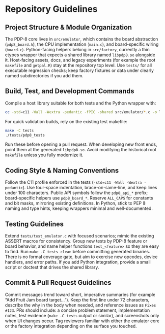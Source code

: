 # Repository Guidelines

## Project Structure & Module Organization
The PDP-8 core lives in `src/emulator`, which contains the board abstraction (`pdp8_board.h`), the CPU implementation (`main.c`), and board-specific wiring (`board.c`). Python-facing helpers belong in `src/factory`, currently a thin ctypes wrapper that expects a shared library named `libpdp8.so` alongside it. Host-facing assets, docs, and legacy experiments (for example the root `makefile` and `getpal.R`) stay at the repository top level. Use `tests/` for all executable regression checks; keep factory fixtures or data under clearly named subdirectories if you add them.

## Build, Test, and Development Commands
Compile a host library suitable for both tests and the Python wrapper with:
```bash
cc -std=c11 -Wall -Wextra -pedantic -fPIC -shared src/emulator/*.c -o libpdp8.so
```
For quick validation builds, rely on the existing test makefile:
```bash
make -C tests
./tests/pdp8_tests
```
Run these before opening a pull request. When developing new front ends, point them at the generated `libpdp8.so`. Avoid modifying the historical root `makefile` unless you fully modernize it.

## Coding Style & Naming Conventions
Follow the C11 profile enforced in the tests (`-std=c11 -Wall -Wextra -pedantic`). Use four-space indentation, brace-on-same-line, and keep lines under 100 characters. Public API symbols follow the `pdp8_api_*` prefix; board-specific helpers use `pdp8_board_*`. Reserve `ALL_CAPS` for constants and bit masks, mirroring existing definitions. In Python, stick to PEP 8 naming and type hints, keeping wrappers minimal and well-documented.

## Testing Guidelines
Extend `tests/test_emulator.c` with focused scenarios; mimic the existing ASSERT macros for consistency. Group new tests by PDP-8 feature or board behavior, and name helper functions `test_<feature>` so they are easy to find. Run `make -C tests clean` before committing generated binaries. There is no formal coverage gate, but aim to exercise new opcodes, device handlers, and error paths. If you add Python integration, provide a small script or doctest that drives the shared library.

## Commit & Pull Request Guidelines
Commit messages trend toward short, imperative summaries (for example “Add Fruit Jam board target…”). Keep the first line under 72 characters, describe the why in the body when needed, and reference issues as `Fixes #123`. PRs should include: a concise problem statement, implementation notes, test evidence (`make -C tests` output or similar), and screenshots only when UI changes occur. Tag reviewers familiar with either the emulator core or the factory integration depending on the surface you touched.
